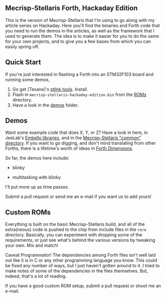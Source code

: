## Mecrisp-Stellaris Forth, Hackaday Edition

This is the version of Mecrisp-Stellaris that I'm using to go along with my article series on Hackaday.  Here you'll find the binaries and Forth code that you need to run the demos in the articles, as well as the framework that I used to generate them.  The idea is to make it easier for you to do the same for your own projects, and to give you a few bases from which you can easily spring off.

## Quick Start

If you're just interested in flashing a Forth into an STM32F103 board and running some demos, 

1. Go get [Texane]'s [stlink tools](https://github.com/texane/stlink).  Install.
2. Flash in `mecrisp-stellaris-hackaday-edition.bin` from the [ROMs](https://github.com/hexagon5un/hackaday-forth/tree/master/ROMS) directory.
3. Have a look in the [demos](https://github.com/hexagon5un/hackaday-forth/tree/master/demos) folder.  

## Demos

Want some example code that does X, Y, or Z?  Have a look in here, in JeeLab's [Embello libraries](http://embello.jeelabs.org/flib/), and in the [Mecrisp-Stellaris "common" directory](https://github.com/jeelabs/mecrisp-stellaris/tree/master/common).  If you want to go digging, and don't mind translating from other Forths, there is a lifetime's worth of ideas in [Forth Dimensions](http://www.forth.org/fd/contents.html).

So far, the demos here include: 

* blinky

* multitasking with blinky

I'll put more up as time passes.

Submit a pull request or send me an e-mail if you want us to add yours!  

## Custom ROMs

Everything is built on the basic Mecrisp-Stellaris build, and all of the extra(neous) code is pushed to the chip from include files in the `core` directory.  Basically, you can experiment with dropping some of the requirements, or just see what's behind the various versions by tweaking your own.  Mix and match!

Caveat Programmator!  The dependencies among Forth files isn't well laid out like it is in C or any other programming language you know.  This could be fixed any number of ways, but I just haven't gotten around to it.  I tried to make notes of some of the dependencies in the files themselves.  But, indeed, that's a lot of reading. 

If you have a good custom ROM setup, submit a pull request or shoot me an e-mail.


